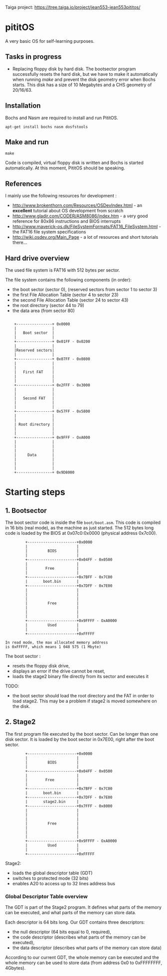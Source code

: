 Taiga project: https://tree.taiga.io/project/jean553-jean553pititos/

# pititOS

A very basic OS for self-learning purposes.

## Tasks in progress

* Replacing floppy disk by hard disk. The bootsector program successfully resets
the hard disk, but we have to make it automatically when running *make* and prevent
the disk geometry error when Bochs starts. This disk has a size of 10 Megabytes and
a CHS geometry of 20/16/63.

## Installation

Bochs and Nasm are required to install and run PititOS.

```
apt-get install bochs nasm dosfstools
```

## Make and run

```
make
```

Code is compiled, virtual floppy disk is written
and Bochs is started automatically. At this moment,
PititOS should be speaking.

## References

I mainly use the following resources for development :
 * http://www.brokenthorn.com/Resources/OSDevIndex.html - an **excellent** tutorial
about OS development from scratch
 * http://www.gladir.com/CODER/ASM8086/index.htm - a very good reference for 80x86
instructions and BIOS interrupts
 * http://www.maverick-os.dk/FileSystemFormats/FAT16_FileSystem.html - the FAT16 file system specifications
 * http://wiki.osdev.org/Main_Page - a lot of resources and short tutorials there...

## Hard drive overview

The used file system is FAT16 with 512 bytes per sector.

The file system contains the following components (in order):
 * the boot sector (sector 0),
(reserved sectors from sector 1 to sector 3)
 * the first File Allocation Table (sector 4 to sector 23)
 * the second File Allocation Table (sector 24 to sector 43)
 * the root directory (sector 44 to 79)
 * the data area (from sector 80)

```

    +----------------+ 0x0000
    |                |
    |   Boot sector  |
    |                |
    +----------------+ 0x01FF - 0x0200
    |                |
    |Reserved sectors|
    |                |
    +----------------+ 0x07FF - 0x0800
    |                |
    |                |
    |   First FAT    |
    |                |
    |                |
    +----------------+ 0x2FFF - 0x3000
    |                |
    |                |
    |   Second FAT   |
    |                |
    |                |
    +----------------+ 0x57FF - 0x5800
    |                |
    |                |
    | Root directory |
    |                |
    |                |
    +----------------+ 0x9FFF - OxA000
    |                |
    |                |
    |                |
    |     Data       |
    |                |
    |                |
    |                |
    +----------------+ 0x9D8000

```

# Starting steps

## 1. Bootsector

The boot sector code is inside the file `boot/boot.asm`. This code is compiled in 16
bits (real mode), as the machine as just started. The 512 bytes long code is loaded
by the BIOS at 0x07c0:0x0000 (physical address 0x7c00).

```
         +----------------------+0x0000
         |                      |
         |         BIOS         |
         |                      |
         +----------------------+0x04FF - 0x0500
         |                      |
         |        Free          |
         |                      |
         +----------------------+0x7BFF - 0x7C00
         |       boot.bin       |
         +----------------------+0x7DFF - 0x7E00
         |                      |
         |                      |
         |                      |
         |         Free         |
         |                      |
         |                      |
         |                      |
         +----------------------+0x9FFFF - OxA0000
         |         Used         |
         |                      |
         +----------------------+0xFFFFF

In read mode, the max allocated memory address
is 0xFFFFF, which means 1 048 575 (1 Mbyte)
```

The boot sector :
 * resets the floppy disk drive,
 * displays an error if the drive cannot be reset,
 * loads the stage2 binary file directly from its sector and executes it

TODO:
 * the boot sector should load the root directory and the FAT
in order to load stage2. This may be a problem if stage2 is moved somewhere on the disk.

## 2. Stage2

The first program file executed by the boot sector. Can be longer than one disk sector.
It is loaded by the boot sector in 0x7E00, right after the boot sector.

```
         +----------------------+0x0000
         |                      |
         |         BIOS         |
         |                      |
         +----------------------+0x04FF - 0x0500
         |                      |
         |        Free          |
         |                      |
         +----------------------+0x7BFF - 0x7C00
         |       boot.bin       |
         +----------------------+0x7DFF - 0x7E00
         |       stage2.bin     |
         +----------------------+0x7FFF - 0x8000
         |                      |
         |                      |
         |                      |
         |         Free         |
         |                      |
         |                      |
         |                      |
         +----------------------+0x9FFFF - OxA0000
         |         Used         |
         |                      |
         +----------------------+0xFFFFF

```

Stage2:
 * loads the global descriptor table (GDT)
 * switches to protected mode (32 bits)
 * enables A20 to access up to 32 lines address bus

### Global Descriptor Table overview

The GDT is part of the Stage2 program. It defines what parts of the memory can be executed,
and what parts of the memory can store data.

Each descriptor is 64 bits long. Our GDT contains three descriptors:
 * the null descriptor (64 bits equal to 0, required),
 * the code descriptor (describes what parts of the memory can be executed),
 * the data descriptor (describes what parts of the memory can store data)

According to our current GDT, the whole memory can be executed
and the whole memory can be used to store data
(from address 0x0 to 0xFFFFFFFF, 4Gbytes).
